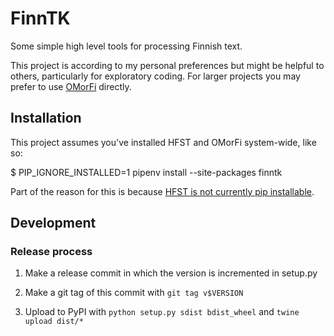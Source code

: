 # FinnTK

Some simple high level tools for processing Finnish text.

This project is according to my personal preferences but might be
helpful to others, particularly for exploratory coding. For larger projects you may prefer to use [OMorFi](https://github.com/flammie/omorfi) directly.

## Installation ##

This project assumes you've installed HFST and OMorFi system-wide, like so:

  $ PIP_IGNORE_INSTALLED=1 pipenv install --site-packages finntk

Part of the reason for this is because [HFST is not currently pip installable](https://github.com/hfst/hfst/issues/375).

## Development ##

### Release process ###

1. Make a release commit in which the version is incremented in setup.py

2. Make a git tag of this commit with `git tag v$VERSION`

3. Upload to PyPI with `python setup.py sdist bdist_wheel` and `twine upload dist/*`
